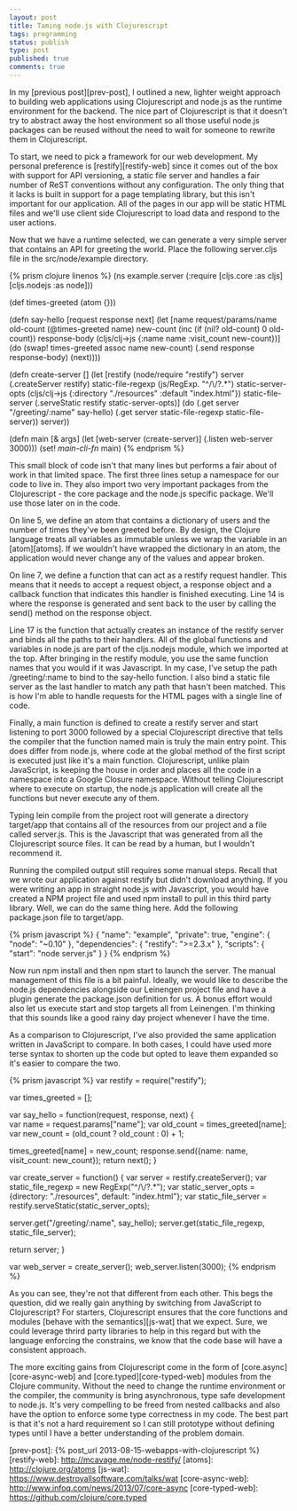 ```yaml
---
layout: post
title: Taming node.js with Clojurescript
tags: programming
status: publish
type: post
published: true
comments: true
---
```

In my [previous post][prev-post], I outlined a new, lighter weight approach 
to building web applications using Clojurescript and node.js as the 
runtime environment for the backend. The nice part of Clojurescript is that 
it doesn\'t try to abstract away the host environment so all those useful 
node.js packages can be reused without the need to wait for someone to rewrite 
them in Clojurescript. 

<!--EndExcerpt-->

To start, we need to pick a framework for our web development. My personal 
preference is [restify][restify-web] since it comes out of the box with support 
for API versioning, a static file server and handles a fair number of ReST conventions
without any configuration. The only thing that it lacks is built in support for
a page templating library, but this isn\'t important for our application. All of
the pages in our app will be static HTML files and we\'ll use client side 
Clojurescript to load data and respond to the user actions.

Now that we have a runtime selected, we can generate a very simple server that
contains an API for greeting the world. Place the following server.cljs file in
the src/node/example directory.

{% prism clojure linenos %}
(ns example.server
  (:require [cljs.core :as cljs]
            [cljs.nodejs :as node]))

(def times-greeted (atom {}))

(defn say-hello [request response next]
  (let [name request/params/name
        old-count (@times-greeted name)
        new-count (inc (if (nil? old-count) 0 old-count))
        response-body (cljs/clj->js {:name name :visit_count new-count})]
    (do
      (swap! times-greeted assoc name new-count)
      (.send response response-body)
      (next))))

(defn create-server []
  (let [restify (node/require "restify")
        server (.createServer restify)
        static-file-regexp (js/RegExp. "^/\\/?.*")
        static-server-opts (cljs/clj->js {:directory "./resources" :default "index.html"})
        static-file-server (.serveStatic restify static-server-opts)]
    (do
      (.get server "/greeting/:name" say-hello)
      (.get server static-file-regexp static-file-server))
    server))

(defn main [& args]
  (let [web-server (create-server)]
    (.listen web-server 3000)))
(set! *main-cli-fn* main)
{% endprism %}

This small block of code isn\'t that many lines but performs a fair about of work
in that limited space. The first three lines setup a namespace for our code to
live in. They also import two very important packages from the Clojurescript - 
the core package and the node.js specific package. We\'ll use those later on in
the code.

On line 5, we define an atom that contains a dictionary of users and the number
of times they\'ve been greeted before. By design, the Clojure language treats all
variables as immutable unless we wrap the variable in an [atom][atoms]. If we 
wouldn\'t have wrapped the dictionary in an atom, the application would never 
change any of the values and appear broken.

On line 7, we define a function that can act as a restify request handler. This
means that it needs to accept a request object, a response object and a callback
function that indicates this handler is finished executing. Line 14 is where the
response is generated and sent back to the user by calling the send() method on
the response object.

Line 17 is the function that actually creates an instance of the restify server and
binds all the paths to their handlers. All of the global functions and variables
in node.js are part of the cljs.nodejs module, which we imported at the top. After
bringing in the restify module, you use the same function names that you would if
it was Javascript. In my case, I\'ve setup the path /greeting/:name to bind to the
say-hello function. I also bind a static file server as the last handler to match
any path that hasn\'t been matched. This is how I\'m able to handle requests for the
HTML pages with a single line of code.

Finally, a main function is defined to create a restify server and start listening
to port 3000 followed by a special Clojurescript directive that tells the compiler
that the function named main is truly the main entry point. This does differ from
node.js, where code at the global method of the first script is executed just like
it\'s a main function. Clojurescript, unlike plain JavaScript, is keeping the house
in order and places all the code in a namespace into a Google Closure namespace.
Without telling Clojurescript where to execute on startup, the node.js application
will create all the functions but never execute any of them.

Typing lein compile from the project root will generate a directory target/app that
contains all of the resources from our project and a file called server.js. This is
the Javascript that was generated from all the Clojurescript source files. It can
be read by a human, but I wouldn\'t recommend it. 

Running the compiled output still requires some manual steps. Recall that we wrote 
our application against restify but didn\'t download anything. If you were writing
an app in straight node.js with Javascript, you would have created a NPM project
file and used npm install to pull in this third party library. Well, we can do the
same thing here. Add the following package.json file to target/app.

{% prism javascript %}
{
 "name": "example",
 "private": true,
 "engine": {
   "node": "~0.10"
 },
 "dependencies": {
   "restify": ">=2.3.x"
 },
 "scripts": {
   "start": "node server.js"
 }
}
{% endprism %}

Now run npm install and then npm start to launch the server. The manual management
of this file is a bit painful. Ideally, we would like to describe the node.js
dependencies alongside our Leinengen project file and have a plugin generate the
package.json definition for us. A bonus effort would also let us execute start and
stop targets all from Leinengen. I\'m thinking that this sounds like a good rainy
day project whenever I have the time.

As a comparison to Clojurescript, I\'ve also provided the same application 
written in JavaScript to compare. In both cases, I could have used more terse
syntax to shorten up the code but opted to leave them expanded so it\'s easier to
compare the two.

{% prism javascript %}
var restify = require("restify");

var times_greeted = [];

var say_hello = function(request, response, next) {  
  var name = request.params["name"];
  var old_count = times_greeted[name];
  var new_count = (old_count ? old_count : 0) + 1;

  times_greeted[name] = new_count;
  response.send({name: name, visit_count: new_count});
  return next();
}

var create_server = function() {
  var server = restify.createServer();
  var static_file_regexp = new RegExp("^/\\/?.*");
  var static_server_opts = {directory: "./resources", default: "index.html"};
  var static_file_server = restify.serveStatic(static_server_opts);

  server.get("/greeting/:name", say_hello);
  server.get(static_file_regexp, static_file_server);

  return server;
}

var web_server = create_server();
web_server.listen(3000);
{% endprism %}

As you can see, they\'re not that different from each other. This begs the question, 
did we really gain anything by switching from JavaScript to Clojurescript? For starters,
Clojurescript ensures that the core functions and modules [behave with the semantics][js-wat] 
that we expect. Sure, we could leverage thrird party libraries to help in this regard but 
with the language enforcing the constrains, we know that the code base will have a consistent 
approach.

The more exciting gains from Clojurescript come in the form of [core.async][core-async-web] 
and [core.typed][core-typed-web] modules from the Clojure community. Without the need to change 
the runtime environment or the compiler, the community is bring asynchronous, type safe 
development to node.js. It\'s very compelling to be freed from nested callbacks and also have 
the option to enforce some type correctness in my code. The best part is that it\'s not a hard 
requirement so I can still prototype without defining types until I have a better understanding 
of the problem domain.

[prev-post]: {% post_url 2013-08-15-webapps-with-clojurescript %}
[restify-web]: http://mcavage.me/node-restify/
[atoms]: http://clojure.org/atoms
[js-wat]: https://www.destroyallsoftware.com/talks/wat
[core-async-web]: http://www.infoq.com/news/2013/07/core-async
[core-typed-web]: https://github.com/clojure/core.typed